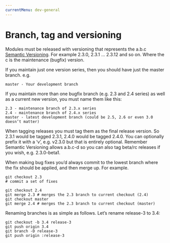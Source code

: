 ```yaml
---
currentMenu: dev-general
---
```

# Branch, tag and versioning

Modules must be released with versioning that represents the a.b.c [Semantic Versioning](https://semver.org/). For example 2.3.0, 2.3.1 … 2.3.12 and so on. Where the c is the maintenance (bugfix) version.

If you maintain just one version series, then you should have just the master branch. e.g.

```
master - Your development branch
```

If you maintain more than one bugfix branch (e.g. 2.3 and 2.4 series) as well as a current new version, you must name them like this:

```
2.3 - maintenance branch of 2.3.x series
2.4 - maintenance branch of 2.4.x series
master - latest development branch (could be 2.5, 2.6 or even 3.0 doesn’t matter)
```

When tagging releases you must tag them as the final release version. So 2.3.1 would be tagged 2.3.1, 2.4.0 would be tagged 2.4.0. You can optionally prefix it with a ‘v’, e.g. v2.3.0 but that is entirely optional. Remember Semantic Versioning allows a.b.c-d so you can also tag beta/rc releases if you wish, e.g. 2.3.0-beta1.

When making bug fixes you’d always commit to the lowest branch where the fix should be applied, and then merge up. For example.

```
git checkout 2.3
# commit a set of fixes

git checkout 2.4
git merge 2.3 # merges the 2.3 branch to current checkout (2.4)
git checkout master
git merge 2.4 # merges the 2.3 branch to current checkout (master)
```

Renaming branches is as simple as follows. Let’s rename release-3 to 3.4:

```
git checkout -b 3.4 release-3
git push origin 3.4
git branch -D release-3
git push origin :release-3
```
